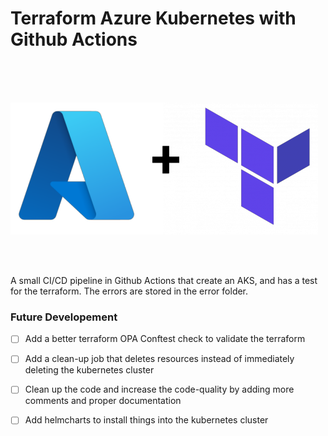 # Terraform Azure Kubernetes with Github Actions

<br/><br/><br/>

![Logo](readmeimage.png)

<br/><br/>

A small CI/CD pipeline in Github Actions that create an AKS, and has a test for the terraform. The errors are stored in the error folder.

### Future Developement

- [ ] Add a better terraform OPA Conftest check to validate the terraform <br/>
- [ ] Add a clean-up job that deletes resources instead of immediately deleting the kubernetes cluster <br/>
- [ ] Clean up the code and increase the code-quality by adding more comments and proper documentation <br/>
- [ ] Add helmcharts to install things into the kubernetes cluster <br/>
  

